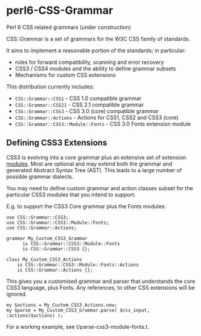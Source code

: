 perl6-CSS-Grammar
=================

Perl 6 CSS related grammars (under construction)

CSS::Grammar is a set of grammars for the W3C CSS family of standards.

It aims to implement a reasonable portion of the standards; in particular:

- rules for forward compatibility, scanning and error recovery
- CSS3 / CSS4 modules and the ability to define grammar subsets
- Mechanisms for custom CSS extensions

This distribution currently includes:

- `CSS::Grammar::CSS1`  - CSS 1.0 compatible grammar
- `CSS::Grammar::CSS21` - CSS 2.1 compatible grammar
- `CSS::Grammar::CSS3`  - CSS 3.0 (core) compatible grammar
- `CSS::Grammar::Actions`  - Actions for CSS1, CSS2 and CSS3 (core)
- `CSS::Grammar::CSS3::Module::Fonts` - CSS 3.0 Fonts extension module

Defining CSS3 Extensions
------------------------
CSS3 is evolving into a core grammar plus an extensive set of extension
[modules](http://www.css3.info/modules/). Most are optional and may extend
both the grammar and generated Abstract Syntax Tree (AST). This leads to a
large number of possible grammar dialects.

You may need to define custom grammar and action classes subset for
the particular CSS3 modules that you intend to support.

E.g. to support the CSS3 Core grammar plus the Fonts modules:

    use CSS::Grammar::CSS3;
    use CSS::Grammar::CSS3::Module::Fonts;
    use CSS::Grammar::Actions;

    grammar My_Custom_CSS3_Grammar
          is CSS::Grammar::CSS3::Module::Fonts
          is CSS::Grammar::CSS3 {};

    class My_Custom_CSS3_Actions
        is CSS::Grammar::CSS3::Module::Fonts::Actions
        is CSS::Grammar::Actions {};

This gives you a customised grammar and parser that understands the
core CSS3 language, plus Fonts. Any references, to other CSS extensions
will be ignored.

    my $actions = My_Custom_CSS3_Actions.new;
    my $parse = My_Custom_CSS3_Grammar.parse( $css_input, :actions($actions) );

For a working example, see t/parse-css3-module-fonts.t.


